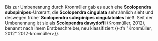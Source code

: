 Bis zur Umbenennung durch Kronmüller gab es auch eine **Scolopendra subspinipes**-Unterart, die **Scolopendra cingulata** sehr ähnlich sieht und deswegen früher **Scolopendra subspinipes cingulatoides** hieß. Seit der Umbenennung ist sie als **Scolopendra dawydoffi** (Kronmüller, 2012), benannt nach ihrem Erstbeschreiber, neu klassifiziert {{<fn "Kronmüller, 2012" 2012-kronmüller>}}.
